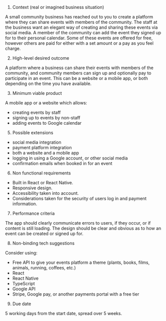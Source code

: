 1. Context (real or imagined business situation)

A small community business has reached out to you to create a platform where they can share events with members of the community. The staff at the business want an elegant way of creating and sharing these events via social media. A member of the community can add the event they signed up for to their personal calendar. Some of these events are offered for free, however others are paid for either with a set amount or a pay as you feel charge.  

2. High-level desired outcome

A platform where a business can share their events with members of the community, and community members can sign up and optionally pay to participate in an event. This can be a website or a mobile app, or both depending on the time you have available. 

3. Minimum viable product

A mobile app or a website which allows:
- creating events by staff
- signing up to events by non-staff
- adding events to Google calendar

5. Possible extensions

- social media integration
- payment platform integration
- both a website and a mobile app
- logging in using a Google account, or other social media
- confirmation emails when booked in for an event

6. Non functional requirements 

- Built in React or React Native. 
- Responsive design.
- Accessibility taken into account.
- Considerations taken for the security of users log in and payment information.

7. Performance criteria

The app should clearly communicate errors to users, if they occur, or if content is still loading. The design should be clear and obvious as to how an event can be created or signed up for. 

8. Non-binding tech suggestions

Consider using: 
- Free API to give your events platform a theme (plants, books, films, animals, running, coffees, etc.)
- React 
- React Native
- TypeScript
- Google API
- Stripe, Google pay, or another payments portal with a free tier


9. Due date

5 working days from the start date, spread over 5 weeks. 